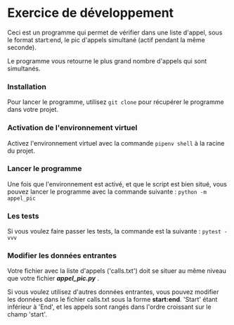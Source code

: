 # Exercice de développement

Ceci est un programme qui permet de vérifier dans une liste d'appel, sous le format start:end, le pic d'appels simultané (actif pendant la même seconde).

Le programme vous retourne le plus grand nombre d'appels qui sont simultanés.


### Installation

Pour lancer le programme, utilisez ```git clone``` pour récupérer
le programme dans votre projet.

### Activation de l'environnement virtuel
Activez l'environnement virtuel avec la commande ```pipenv shell``` à la racine du projet.

### Lancer le programme
Une fois que l'environnement est activé, et que le script est
bien situé, vous pouvez lancer le programme avec la commande
suivante : ```python -m appel_pic ```

### Les tests
Si vous voulez faire passer les tests, la commande est la 
suivante : ```pytest -vvv```

###  Modifier les données entrantes 
Votre fichier avec la liste d'appels ('calls.txt') doit se situer 
au même niveau que votre fichier ***appel_pic.py*** .

Si vous voulez utilisez d'autres données entrantes, vous pouvez
modifier les données dans le fichier calls.txt sous la forme
**start:end**.  'Start' étant inférieur à 'End', et les appels
sont rangés dans l'ordre croissant sur le champ 'start'.
